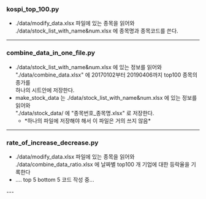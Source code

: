 
### kospi_top_100.py  
<ul>  
<li>./data/modify_data.xlsx 파일에 있는 종목을 읽어와 ./data/stock_list_with_name&num.xlsx 에 종목명과 종목코드를 쓴다.</li>  
</ul>  

---
### combine_data_in_one_file.py  
<ul>  
<li>./data/stock_list_with_name&num.xlsx 에 있는 정보를 읽어와  <br>"./data/combine_data.xlsx" 에 20170102부터 20190406까지 top100 종목의 종가를 <br>하나의 시트안에 저장한다.</li>  
<li>make_stock_data 는 ./data/stock_list_with_name&num.xlsx 에 있는 정보를 읽어와 <br>"./data/stock_data/ 에 "종목번호_종목명.xlsx" 로 저장한다.  
    <ul>  
    <li>*하나의 파일에 저장해야 해서 이 파일은 거의 쓰지 않음*  
    </li>  
    </ul>  
</li>  
</ul>

---
### rate_of_increase_decrease.py  
<ul>  
	<li>
	./data/modify_data.xlsx 파일에 있는 종목을 읽어와 ./data/combine_data_ratio.xlsx 에 날짜별 top100 개 기업에 대한 등락율을 기록한다
	</li>  
	<li>
	.... top 5 bottom 5 코드 작성 중...
	</li>  

</ul>  
  ---
